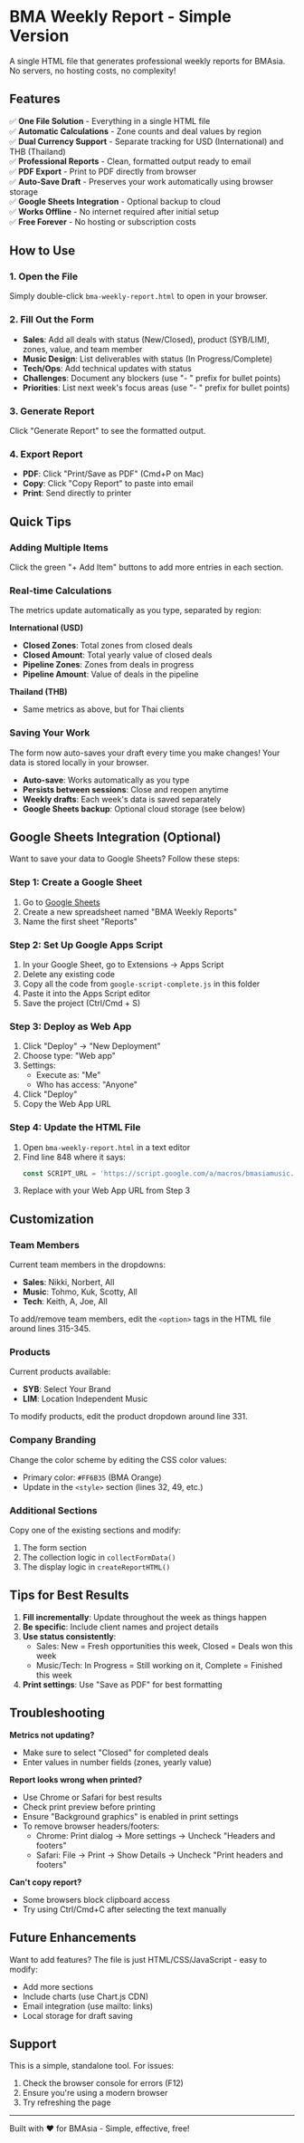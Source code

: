 # BMA Weekly Report - Simple Version

A single HTML file that generates professional weekly reports for BMAsia. No servers, no hosting costs, no complexity!

## Features

✅ **One File Solution** - Everything in a single HTML file  
✅ **Automatic Calculations** - Zone counts and deal values by region  
✅ **Dual Currency Support** - Separate tracking for USD (International) and THB (Thailand)  
✅ **Professional Reports** - Clean, formatted output ready to email  
✅ **PDF Export** - Print to PDF directly from browser  
✅ **Auto-Save Draft** - Preserves your work automatically using browser storage  
✅ **Google Sheets Integration** - Optional backup to cloud  
✅ **Works Offline** - No internet required after initial setup  
✅ **Free Forever** - No hosting or subscription costs

## How to Use

### 1. Open the File
Simply double-click `bma-weekly-report.html` to open in your browser.

### 2. Fill Out the Form
- **Sales**: Add all deals with status (New/Closed), product (SYB/LIM), zones, value, and team member
- **Music Design**: List deliverables with status (In Progress/Complete)
- **Tech/Ops**: Add technical updates with status
- **Challenges**: Document any blockers (use "- " prefix for bullet points)
- **Priorities**: List next week's focus areas (use "- " prefix for bullet points)

### 3. Generate Report
Click "Generate Report" to see the formatted output.

### 4. Export Report
- **PDF**: Click "Print/Save as PDF" (Cmd+P on Mac)
- **Copy**: Click "Copy Report" to paste into email
- **Print**: Send directly to printer

## Quick Tips

### Adding Multiple Items
Click the green "+ Add Item" buttons to add more entries in each section.

### Real-time Calculations
The metrics update automatically as you type, separated by region:

**International (USD)**
- **Closed Zones**: Total zones from closed deals
- **Closed Amount**: Total yearly value of closed deals
- **Pipeline Zones**: Zones from deals in progress
- **Pipeline Amount**: Value of deals in the pipeline

**Thailand (THB)**
- Same metrics as above, but for Thai clients

### Saving Your Work
The form now auto-saves your draft every time you make changes! Your data is stored locally in your browser.
- **Auto-save**: Works automatically as you type
- **Persists between sessions**: Close and reopen anytime
- **Weekly drafts**: Each week's data is saved separately
- **Google Sheets backup**: Optional cloud storage (see below)

## Google Sheets Integration (Optional)

Want to save your data to Google Sheets? Follow these steps:

### Step 1: Create a Google Sheet
1. Go to [Google Sheets](https://sheets.google.com)
2. Create a new spreadsheet named "BMA Weekly Reports"
3. Name the first sheet "Reports"

### Step 2: Set Up Google Apps Script
1. In your Google Sheet, go to Extensions → Apps Script
2. Delete any existing code
3. Copy all the code from `google-script-complete.js` in this folder
4. Paste it into the Apps Script editor
5. Save the project (Ctrl/Cmd + S)

### Step 3: Deploy as Web App
1. Click "Deploy" → "New Deployment"
2. Choose type: "Web app"
3. Settings:
   - Execute as: "Me"
   - Who has access: "Anyone"
4. Click "Deploy"
5. Copy the Web App URL

### Step 4: Update the HTML File
1. Open `bma-weekly-report.html` in a text editor
2. Find line 848 where it says:
   ```javascript
   const SCRIPT_URL = 'https://script.google.com/a/macros/bmasiamusic.com/s/AKfycbyriHnGjacGzF77SrlZQz54wg6KdmHTvr-WrXk4Hui3zKhwJh4MsM02U1bPxrOZ4sS1gw/exec';
   ```
3. Replace with your Web App URL from Step 3

## Customization

### Team Members
Current team members in the dropdowns:
- **Sales**: Nikki, Norbert, All
- **Music**: Tohmo, Kuk, Scotty, All
- **Tech**: Keith, A, Joe, All

To add/remove team members, edit the `<option>` tags in the HTML file around lines 315-345.

### Products
Current products available:
- **SYB**: Select Your Brand
- **LIM**: Location Independent Music

To modify products, edit the product dropdown around line 331.

### Company Branding
Change the color scheme by editing the CSS color values:
- Primary color: `#FF6B35` (BMA Orange)
- Update in the `<style>` section (lines 32, 49, etc.)

### Additional Sections
Copy one of the existing sections and modify:
1. The form section
2. The collection logic in `collectFormData()`
3. The display logic in `createReportHTML()`

## Tips for Best Results

1. **Fill incrementally**: Update throughout the week as things happen
2. **Be specific**: Include client names and project details
3. **Use status consistently**: 
   - Sales: New = Fresh opportunities this week, Closed = Deals won this week
   - Music/Tech: In Progress = Still working on it, Complete = Finished this week
4. **Print settings**: Use "Save as PDF" for best formatting

## Troubleshooting

**Metrics not updating?**
- Make sure to select "Closed" for completed deals
- Enter values in number fields (zones, yearly value)

**Report looks wrong when printed?**
- Use Chrome or Safari for best results
- Check print preview before printing
- Ensure "Background graphics" is enabled in print settings
- To remove browser headers/footers:
  - Chrome: Print dialog → More settings → Uncheck "Headers and footers"
  - Safari: File → Print → Show Details → Uncheck "Print headers and footers"

**Can't copy report?**
- Some browsers block clipboard access
- Try using Ctrl/Cmd+C after selecting the text manually

## Future Enhancements

Want to add features? The file is just HTML/CSS/JavaScript - easy to modify:
- Add more sections
- Include charts (use Chart.js CDN)
- Email integration (use mailto: links)
- Local storage for draft saving

## Support

This is a simple, standalone tool. For issues:
1. Check the browser console for errors (F12)
2. Ensure you're using a modern browser
3. Try refreshing the page

---

Built with ❤️ for BMAsia - Simple, effective, free!